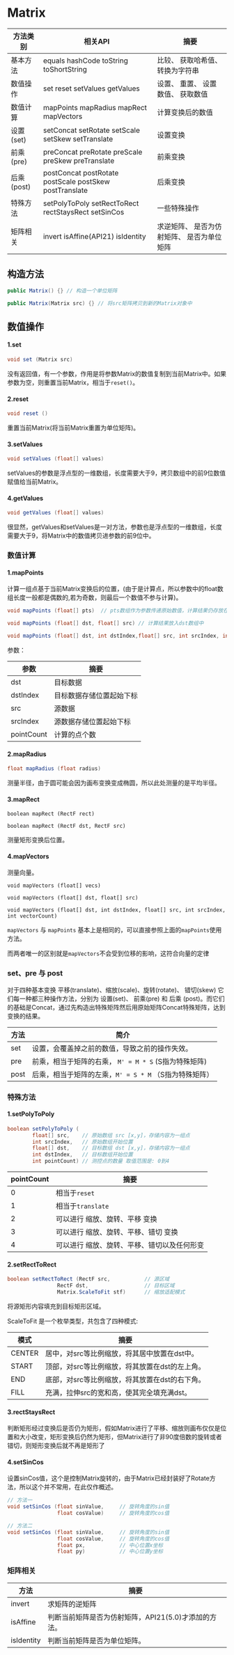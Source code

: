 # Matrix

| 方法类别   | 相关API                                                | 摘要                                       |
| ---------- | ------------------------------------------------------ | ------------------------------------------ |
| 基本方法   | equals hashCode toString toShortString                 | 比较、 获取哈希值、 转换为字符串           |
| 数值操作   | set reset setValues getValues                          | 设置、 重置、 设置数值、 获取数值          |
| 数值计算   | mapPoints mapRadius mapRect mapVectors                 | 计算变换后的数值                           |
| 设置(set)  | setConcat setRotate setScale setSkew setTranslate      | 设置变换                                   |
| 前乘(pre)  | preConcat preRotate preScale preSkew preTranslate      | 前乘变换                                   |
| 后乘(post) | postConcat postRotate postScale postSkew postTranslate | 后乘变换                                   |
| 特殊方法   | setPolyToPoly setRectToRect rectStaysRect setSinCos    | 一些特殊操作                               |
| 矩阵相关   | invert isAffine(API21) isIdentity                      | 求逆矩阵、 是否为仿射矩阵、 是否为单位矩阵 |



## 构造方法

```java
public Matrix() {} // 构造一个单位矩阵

public Matrix(Matrix src) {} // 将src矩阵拷贝到新的Matrix对象中
```



##  数值操作

#### 1.set

```java
void set (Matrix src)
```

没有返回值，有一个参数，作用是将参数Matrix的数值复制到当前Matrix中。如果参数为空，则重置当前Matrix，相当于`reset()`。

#### 2.reset

```java
void reset ()
```

重置当前Matrix(将当前Matrix重置为单位矩阵)。

#### 3.setValues

```java
void setValues (float[] values)
```

setValues的参数是浮点型的一维数组，长度需要大于9，拷贝数组中的前9位数值赋值给当前Matrix。

#### 4.getValues

```java
void getValues (float[] values)
```

很显然，getValues和setValues是一对方法，参数也是浮点型的一维数组，长度需要大于9，将Matrix中的数值拷贝进参数的前9位中。

### 数值计算

#### 1.mapPoints

计算一组点基于当前Matrix变换后的位置，(由于是计算点，所以参数中的float数组长度一般都是偶数的,若为奇数，则最后一个数值不参与计算)。

```java
void mapPoints (float[] pts)  // pts数组作为参数传递原始数值，计算结果仍存放在pts中

void mapPoints (float[] dst, float[] src) // 计算结果放入dst数组中

void mapPoints (float[] dst, int dstIndex,float[] src, int srcIndex, int pointCount) // 计算部分数值
```

参数：

| 参数       | 摘要                     |
| ---------- | ------------------------ |
| dst        | 目标数据                 |
| dstIndex   | 目标数据存储位置起始下标 |
| src        | 源数据                   |
| srcIndex   | 源数据存储位置起始下标   |
| pointCount | 计算的点个数             |

#### 2.mapRadius

```java
float mapRadius (float radius)
```

测量半径，由于圆可能会因为画布变换变成椭圆，所以此处测量的是平均半径。

#### 3.mapRect

```
boolean mapRect (RectF rect)

boolean mapRect (RectF dst, RectF src)
```

测量矩形变换后位置。



#### 4.mapVectors

测量向量。

```
void mapVectors (float[] vecs)

void mapVectors (float[] dst, float[] src)

void mapVectors (float[] dst, int dstIndex, float[] src, int srcIndex, int vectorCount)
```

`mapVectors` 与 `mapPoints` 基本上是相同的，可以直接参照上面的`mapPoints`使用方法。

而两者唯一的区别就是`mapVectors`不会受到位移的影响，这符合向量的定律

### set、pre 与 post

对于四种基本变换 平移(translate)、缩放(scale)、旋转(rotate)、 错切(skew) 它们每一种都三种操作方法，分别为 设置(set)、 前乘(pre) 和 后乘 (post)。而它们的基础是Concat，通过先构造出特殊矩阵然后用原始矩阵Concat特殊矩阵，达到变换的结果。



| 方法 | 简介                                                   |
| ---- | ------------------------------------------------------ |
| set  | 设置，会覆盖掉之前的数值，导致之前的操作失效。         |
| pre  | 前乘，相当于矩阵的右乘， `M' = M * S` (S指为特殊矩阵)  |
| post | 后乘，相当于矩阵的左乘，`M' = S * M` （S指为特殊矩阵） |



### 特殊方法

#### 1.setPolyToPoly

```java
boolean setPolyToPoly (
        float[] src,    // 原始数组 src [x,y]，存储内容为一组点
        int srcIndex,   // 原始数组开始位置
        float[] dst,    // 目标数组 dst [x,y]，存储内容为一组点
        int dstIndex,   // 目标数组开始位置
        int pointCount) // 测控点的数量 取值范围是: 0到4
```



| pointCount | 摘要                                        |
| ---------- | ------------------------------------------- |
| 0          | 相当于`reset`                               |
| 1          | 相当于`translate`                           |
| 2          | 可以进行 缩放、旋转、平移 变换              |
| 3          | 可以进行 缩放、旋转、平移、错切 变换        |
| 4          | 可以进行 缩放、旋转、平移、错切以及任何形变 |

#### 2.setRectToRect

```JAVA
boolean setRectToRect (RectF src,           // 源区域
                RectF dst,                  // 目标区域
                Matrix.ScaleToFit stf)      // 缩放适配模式
```

将源矩形内容填充到目标矩形区域。

ScaleToFit 是一个枚举类型，共包含了四种模式:

| 模式   | 摘要                                           |
| ------ | ---------------------------------------------- |
| CENTER | 居中，对src等比例缩放，将其居中放置在dst中。   |
| START  | 顶部，对src等比例缩放，将其放置在dst的左上角。 |
| END    | 底部，对src等比例缩放，将其放置在dst的右下角。 |
| FILL   | 充满，拉伸src的宽和高，使其完全填充满dst。     |



#### 3.rectStaysRect

判断矩形经过变换后是否仍为矩形，假如Matrix进行了平移、缩放则画布仅仅是位置和大小改变，矩形变换后仍然为矩形，但Matrix进行了非90度倍数的旋转或者错切，则矩形变换后就不再是矩形了



#### 4.setSinCos

设置sinCos值，这个是控制Matrix旋转的，由于Matrix已经封装好了Rotate方法，所以这个并不常用，在此仅作概述。

```java
// 方法一
void setSinCos (float sinValue,     // 旋转角度的sin值
                float cosValue)     // 旋转角度的cos值

// 方法二
void setSinCos (float sinValue,     // 旋转角度的sin值
                float cosValue,     // 旋转角度的cos值
                float px,           // 中心位置x坐标
                float py)           // 中心位置y坐标
```

### 矩阵相关

| 方法       | 摘要                                                 |
| ---------- | ---------------------------------------------------- |
| invert     | 求矩阵的逆矩阵                                       |
| isAffine   | 判断当前矩阵是否为仿射矩阵，API21(5.0)才添加的方法。 |
| isIdentity | 判断当前矩阵是否为单位矩阵。                         |

